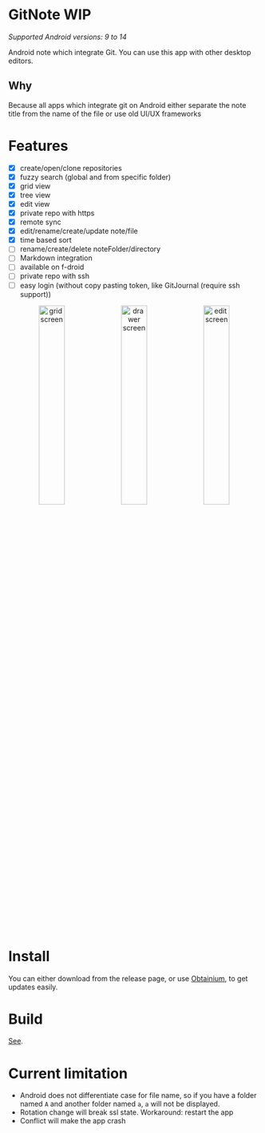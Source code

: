 # GitNote WIP

_Supported Android versions: 9 to 14_

Android note which integrate Git. You can use this app with other desktop editors.

## Why

Because all apps which integrate git on Android either separate the note title from the name of the file or use old UI/UX frameworks

# Features

- [x] create/open/clone repositories
- [x] fuzzy search (global and from specific folder)
- [x] grid view
- [x] tree view
- [x] edit view
- [x] private repo with https
- [x] remote sync
- [x] edit/rename/create/update note/file
- [x] time based sort
- [ ] rename/create/delete noteFolder/directory
- [ ] Markdown integration
- [ ] available on f-droid
- [ ] private repo with ssh
- [ ] easy login (without copy pasting token, like GitJournal (require ssh support))

<p  style="text-align: center;">
  <img src="assets/grid.png" width="32%"  alt="grid screen"/>
  <img src="assets/drawer.png" width="32%"  alt="drawer screen"/> 
  <img src="assets/edit.png" width="32%"  alt="edit screen"/>
</p>

# Install

You can either download from the release page, or use [Obtainium](https://github.com/ImranR98/Obtainium), to get updates easily.

# Build

[See](./BUILD.md).

# Current limitation

- Android does not differentiate case for file name, so if you have a folder named `A` and another folder named `a`, `a` will not be displayed.
- Rotation change will break ssl state. Workaround: restart the app
- Conflict will make the app crash
